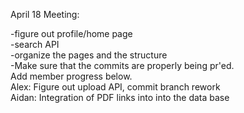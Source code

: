 April 18 Meeting:


-figure out profile/home page
\
-search API
\
-organize the pages and the structure
\
-Make sure that the commits are properly being pr'ed.
\
Add member progress below.
\
Alex: Figure out upload API, commit branch rework
\
Aidan: Integration of PDF links into into the data base
